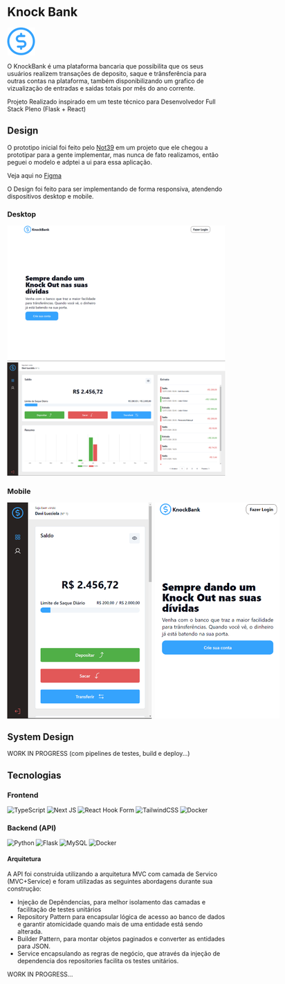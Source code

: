 # Knock Bank
![KnockBankLogo](./assets/knock_bank_logo.svg)

O KnockBank é uma plataforma bancaria que possibilita que os seus usuários realizem transações de deposito, saque e trânsferência para outras contas na plataforma, também disponibilizando um grafico de vizualização de entradas e saidas totais por mês do ano corrente.

Projeto Realizado inspirado em um teste técnico para Desenvolvedor Full Stack Pleno (Flask + React)

## Design

O prototipo inicial foi feito pelo [Not39](https://github.com/NOT39) em um projeto que ele chegou a prototipar para a gente implementar, mas nunca de fato realizamos, então peguei o modelo e adptei a ui para essa aplicação.

Veja aqui no [Figma](https://www.figma.com/design/1toXDiygpjzpXCa8f6FBWY/KnockBank)

O Design foi feito para ser implementando de forma responsiva, atendendo dispositivos desktop e mobile.

### Desktop

![HomeDesktop](./assets/home_desktop.png)
![DashboardDesktop](./assets/dashboard_desktop.png)

### Mobile

<center>
<div style="display: flex; gap: 8px;">

<img src="./assets/dashboard_mobile.png" height="500">
<img src="./assets/home_mobile.png" height="500">

</div>
</center>

## System Design

WORK IN PROGRESS
(com pipelines de testes, build e deploy...)

## Tecnologias

### Frontend

![TypeScript](https://img.shields.io/badge/typescript-%23007ACC.svg?style=for-the-badge&logo=typescript&logoColor=white)
![Next JS](https://img.shields.io/badge/Next-black?style=for-the-badge&logo=next.js&logoColor=white)
![React Hook Form](https://img.shields.io/badge/React%20Hook%20Form-%23EC5990.svg?style=for-the-badge&logo=reacthookform&logoColor=white)
![TailwindCSS](https://img.shields.io/badge/tailwindcss-%2338B2AC.svg?style=for-the-badge&logo=tailwind-css&logoColor=white)
![Docker](https://img.shields.io/badge/docker-%230db7ed.svg?style=for-the-badge&logo=docker&logoColor=white)

### Backend (API)

![Python](https://img.shields.io/badge/python-3670A0?style=for-the-badge&logo=python&logoColor=ffdd54)
![Flask](https://img.shields.io/badge/flask-%23000.svg?style=for-the-badge&logo=flask&logoColor=white)
![MySQL](https://img.shields.io/badge/mysql-4479A1.svg?style=for-the-badge&logo=mysql&logoColor=white)
![Docker](https://img.shields.io/badge/docker-%230db7ed.svg?style=for-the-badge&logo=docker&logoColor=white)

#### Arquitetura

A API foi construida utilizando a arquitetura MVC com camada de Servico (MVC+Service) e foram utilizadas as seguintes abordagens durante sua construção:

- Injeção de Depêndencias, para melhor isolamento das camadas e facilitação de testes unitários
- Repository Pattern para encapsular lógica de acesso ao banco de dados e garantir atomicidade quando mais de uma entidade está sendo alterada.
- Builder Pattern, para montar objetos paginados e converter as entidades para JSON.
- Service encapsulando as regras de negócio, que através da injeção de dependencia dos repositories facilita os testes unitários.

WORK IN PROGRESS...
